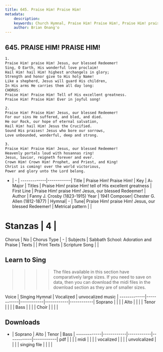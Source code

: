 ```yaml
---
title: 645. Praise Him! Praise Him!
metadata:
    description: 
    keywords: Church Hymnal, Praise Him! Praise Him!, Praise Him! praise Him! Jesus, our blessed Redeemer!, Praise Him! praise Him! tell of His excellent greatness
    author: Brian Onang'o
---
```



## 645. PRAISE HIM! PRAISE HIM!

```txt
1.
Praise Him! praise Him! Jesus, our blessed Redeemer!
Sing, O Earth, His wonderful love proclaim!
Hail Him! hail Him! highest archangels in glory;
Strength and honor give to His holy Name!
Like a shepherd, Jesus will guard His children,
In His arms He carries them all day long:
CHORUS:
Praise Him! Praise Him! Tell of His excellent greatness.
Praise Him! Praise Him! Ever in joyful song!

2.
Praise Him! Praise Him! Jesus, our blessed Redeemer!
For our sins He suffered, and bled, and died.
He our Rock, our hope of eternal salvation,
Hail Him! hail Him! Jesus the Crucified.
Sound His praises! Jesus who bore our sorrows,
Love unbounded, wonderful, deep and strong.

3.
Praise Him! Praise Him! Jesus, our blessed Redeemer!
Heavenly portals loud with hosannas ring!
Jesus, Savior, reigneth forever and ever.
Crown Him! Crown Him! Prophet, and Priest, and King!
Christ is coming! over the world victorious,
Power and glory unto the Lord belong.
```

- |   -  |
-------------|------------|
Title | Praise Him! Praise Him! |
Key | A♭ Major |
Titles | Praise Him! praise Him! tell of His excellent greatness |
First Line | Praise Him! praise Him! Jesus, our blessed Redeemer! |
Author | Fanny J. Crosby (1823-1915)
Year | 1941
Composer| Chester G. Allen (1812-1877) |
Hymnal|  - |
Tune| Praise Him! praise Him! Jesus, our blessed Redeemer! |
Metrical pattern | |
# Stanzas | 4 |
Chorus | No |
Chorus Type | - |
Subjects | Sabbath School: Adoration and Praise |
Texts |  |
Print Texts | 
Scripture Song |  |
  
## Learn to Sing

>>>> The files available in this section have comparatively large sizes. If you need to save on data, then you can download the midi files in the download section as they are of smaller sizes.

Voice |  Singing Hymnal | Vocalized | unvocalized music |
-------------|------------|------------|------------|------------|
Soprano | | | |
Alto | | | |
Tenor | | | |
Bass | | | |
Choir | | | |

## Downloads

- |  Soprano | Alto | Tenor | Bass |
-------------|------------|------------|------------|------------|
pdf | | | |
midi | | | |
vocalized | | | |
unvolcalized | | | |
singing file | | | |
  